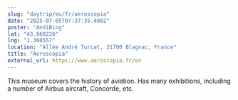 ```yaml
---
slug: "daytrip/eu/fr/aeroscopia"
date: "2025-07-05T07:37:35.408Z"
poster: "AndiBing"
lat: "43.660226"
lng: "1.360557"
location: "Allée André Turcat, 31700 Blagnac, France"
title: "Aeroscopia"
external_url: https://www.aeroscopia.fr/en
---
```

This museum covers the history of aviation. Has many exhibitions, including a number of Airbus aircraft, Concorde, etc. 
